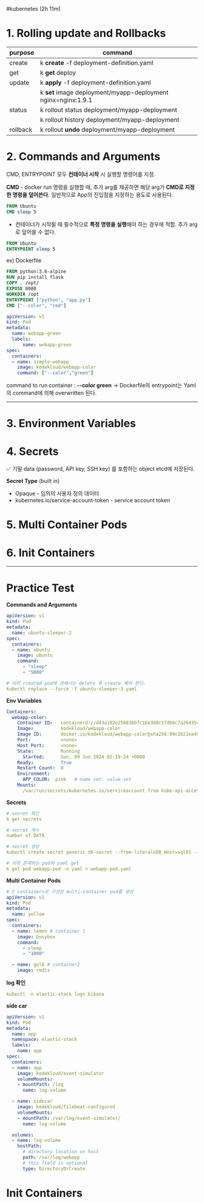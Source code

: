 #kubernetes 
(2h 11m)

# 1. Rolling update and Rollbacks

| purpose  | command                                                       |
| -------- | ------------------------------------------------------------- |
| create   | k **create** -f deployment-definition.yaml                    |
| get      | k **get** deploy                                              |
| update   | k **apply** -f deployment-definition.yaml                     |
|          | k **set** image deployment/myapp-deployment nginx=nginx:1.9.1 |
| status   | k rollout status deployment/myapp-deployment                  |
|          | k rollout history deployment/myapp-deployment                 |
| rollback | k rollout **undo** deployment/myapp-deployment                |
 
# 2. Commands and Arguments

CMD, ENTRYPOINT 모두 **컨테이너 시작** 시 실행할 명령어를 지정.

**CMD** - docker run 명령을 실행할 때, 추가 arg를 제공하면 해당 arg가 **CMD로 지정한 명령을 덮어쓴다.**
일반적으로 App의 진입점을 지정하는 용도로 사용된다.
```Dockerfile
FROM Ubuntu
CMD sleep 5
```

- 컨테이너가 시작될 때 필수적으로 **특정 명령을 실행**해야 하는 경우에 적합. 추가 arg로 덮어쓸 수 없다.
```Dockerfile
FROM Ubuntu
ENTRYPOINT sleep 5
```

ex) Dockerfile

```Dockerfile
FROM python:3.6-alpine
RUN pip install flask
COPY . /opt/
EXPOSE 8080
WORKDIR /opt
ENTRYPOINT ["python", "app.py"]
CMD ["--color", "red"]
```

```yaml
apiVersion: v1 
kind: Pod 
metadata:
  name: webapp-green
  labels:
      name: webapp-green 
spec:
  containers:
  - name: simple-webapp
    image: kodekloud/webapp-color
    command: ["--color","green"]
```

command to run container : **--color green**
-> Dockerfile의 entrypoint는 Yaml의 command에 의해 overwritten 된다.


----

# 3. Environment Variables

# 4. Secrets
✅ 기밀 data (password, API key, SSH key) 를 포함하는 object
etcd에 저장된다.

**Secret Type** (built in)
- Opaque - 임의의 사용자 정의 데이터
- kubernetes.io/service-account-token - service account token


# 5. Multi Container Pods

# 6. Init Containers


----
# Practice Test

**Commands and Arguments**
```yaml
apiVersion: v1 
kind: Pod 
metadata:
  name: ubuntu-sleeper-2 
spec:
  containers:
  - name: ubuntu
    image: ubuntu
    command:
      - "sleep"
      - "5000"

# 이미 created pod에 관해서는 delete 후 create 해야 한다.
kubectl replace --force -f ubuntu-sleeper-3.yaml

```

**Env Variables**
```yaml
Containers:
  webapp-color:
    Container ID:   containerd://d43a102e25883bbfc16e388c37d60c7a264354109158fb2d67167f2e0ee79776
    Image:          kodekloud/webapp-color
    Image ID:       docker.io/kodekloud/webapp-color@sha256:99c3821ea49b89c7a22d3eebab5c2e1ec651452e7675af243485034a72eb1423
    Port:           <none>
    Host Port:      <none>
    State:          Running
      Started:      Sun, 09 Jun 2024 02:19:24 +0000
    Ready:          True
    Restart Count:  0
    Environment:
      APP_COLOR:  pink   # name set: value set
    Mounts:
      /var/run/secrets/kubernetes.io/serviceaccount from kube-api-acces
```

**Secrets**
```yaml
# secret 확인
k get secrets

# secret 개수
number of DATA 

# secret 생성
kubectl create secret generic db-secret --from-literal=DB_Host=sql01 --from-literal=DB_User=root --from-literal=DB_Password=password123

# 이미 존재하는 pod의 yaml get
k get pod webapp-pod -o yaml > webapp-pod.yaml
```

**Multi Container Pods**
```yaml
# 2 containers로 구성된 multi-container pod를 생성
apiVersion: v1
kind: Pod
metadata:
  name: yellow
spec:
  containers:
  - name: lemon # container 1
    image: busybox
    command:
      - sleep
      - "1000"

  - name: gold # container2
    image: redis
```

**log 확인**
```yaml
kubectl -n elastic-stack logs kibana
```

**side car**
```yaml
apiVersion: v1
kind: Pod
metadata:
  name: app
  namespace: elastic-stack
  labels:
    name: app
spec:
  containers:
  - name: app
    image: kodekloud/event-simulator
    volumeMounts:
    - mountPath: /log
      name: log-volume

  - name: sidecar
    image: kodekloud/filebeat-configured
    volumeMounts:
    - mountPath: /var/log/event-simulator/
      name: log-volume

  volumes:
  - name: log-volume
    hostPath:
      # directory location on host
      path: /var/log/webapp
      # this field is optional
      type: DirectoryOrCreate
```

# Init Containers
